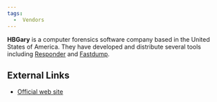 ```yaml
---
tags:
  -  Vendors
---
```

**HBGary** is a computer forensics software company based in the United
States of America. They have developed and distribute several tools
including [Responder](hbgary_responder_professional.md) and
[Fastdump](fastdump.md).

## External Links

- [Official web site](http://hbgary.com/)

